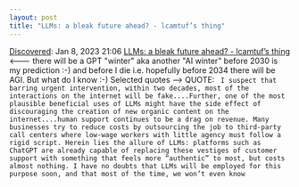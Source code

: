 ```yaml
---
layout: post
title: "LLMs: a bleak future ahead? - lcamtuf’s thing"
---
```

[Discovered](http://rolandtanglao.com/2020/07/29/p1-blogthis-checkvist-list-links-to-blog/): Jan 8, 2023 21:06 [LLMs: a bleak future ahead? - lcamtuf’s thing](https://lcamtuf.substack.com/p/llms-a-bleak-future-ahead) <--- there will be a GPT "winter" aka another "AI winter" before 2030 is my prediction :-) and before I die i.e. hopefully before 2034 there will be AGI. But what do I know :-) Selected quotes --> QUOTE: ` I suspect that barring urgent intervention, within two decades, most of the interactions on the internet will be fake....Further, one of the most plausible beneficial uses of LLMs might have the side effect of discouraging the creation of new organic content on the internet....human support continues to be a drag on revenue. Many businesses try to reduce costs by outsourcing the job to third-party call centers where low-wage workers with little agency must follow a rigid script. Herein lies the allure of LLMs: platforms such as ChatGPT are already capable of replacing these vestiges of customer support with something that feels more “authentic” to most, but costs almost nothing. I have no doubts that LLMs will be employed for this purpose soon, and that most of the time, we won’t even know`
